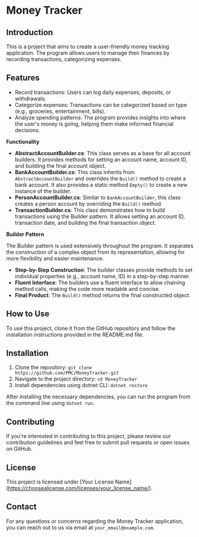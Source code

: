 # Money Tracker

## Introduction

This is a project that aims to create a user-friendly money tracking application. The program allows users to manage their finances by recording transactions, categorizing expenses.

## Features

- Record transactions: Users can log daily expenses, deposits, or withdrawals.
- Categorize expenses: Transactions can be categorized based on type (e.g., groceries, entertainment, bills).
- Analyze spending patterns: The program provides insights into where the user's money is going, helping them make informed financial decisions.

  
**Functionality**

*   **AbstractAccountBuilder.cs**: This class serves as a base for all account builders. It provides methods for setting an account name, account ID, and building the final account object.
*   **BankAccountBuilder.cs**: This class inherits from `AbstractAccountBuilder` and overrides the `Build()` method to create a bank account. It also provides a static method `Empty()` to create a new instance of the builder.
*   **PersonAccountBuilder.cs**: Similar to `BankAccountBuilder`, this class creates a person account by overriding the `Build()` method.
*   **TransactionBuilder.cs**: This class demonstrates how to build transactions using the Builder pattern. It allows setting an account ID, transaction date, and building the final transaction object.

**Builder Pattern**

The Builder pattern is used extensively throughout the program. It separates the construction of a complex object from its representation, allowing for more flexibility and easier maintenance.

*   **Step-by-Step Construction**: The builder classes provide methods to set individual properties (e.g., account name, ID) in a step-by-step manner.
*   **Fluent Interface**: The builders use a fluent interface to allow chaining method calls, making the code more readable and concise.
*   **Final Product**: The `Build()` method returns the final constructed object.

## How to Use

To use this project, clone it from the GitHub repository and follow the installation instructions provided in the README.md file.

## Installation

1. Clone the repository: `git clone https://github.com/PMC/MoneyTracker.git`
2. Navigate to the project directory: `cd MoneyTracker`
3. Install dependencies using dotnet CLI: `dotnet restore`

After installing the necessary dependencies, you can run the program from the command line using `dotnet run`.

## Contributing

If you're interested in contributing to this project, please review our contribution guidelines and feel free to submit pull requests or open issues on GitHub.

## License

This project is licensed under [Your License Name] (https://choosealicense.com/licenses/your_license_name/).

## Contact

For any questions or concerns regarding the Money Tracker application, you can reach out to us via email at `your_email@example.com`.
